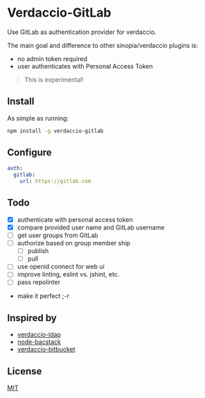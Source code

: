 # Verdaccio-GitLab

Use GitLab as authentication provider for verdaccio.

The main goal and difference to other sinopia/verdaccio plugins is:

- no admin token required
- user authenticates with Personal Access Token

> This is experimental!

## Install

As simple as running:

```sh
npm install -g verdaccio-gitlab
```

## Configure

```yaml
auth:
  gitlab:
    url: https://gitlab.com
```

## Todo

- [x] authenticate with personal access token
- [x] compare provided user name and GitLab username
- [ ] get user groups from GitLab
- [ ] authorize based on group member ship
  - [ ] publish
  - [ ] pull
- [ ] use openid connect for web ui
- [ ] improve linting, eslint vs. jshint, etc.
- [ ] pass repolinter
- make it perfect ;-r

## Inspired by

- [verdaccio-ldap](https://github.com/Alexandre-io/verdaccio-ldap)
- [node-bacstack](https://github.com/fh1ch/node-bacstack)
- [verdaccio-bitbucket](https://github.com/idangozlan/verdaccio-bitbucket)

## License

[MIT](https://spdx.org/licenses/MIT)
